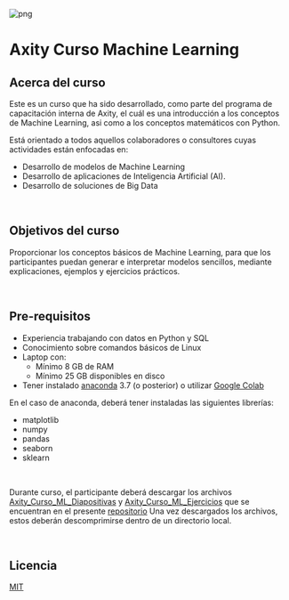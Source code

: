 ![png](imagenes/logotipo-axity-ppt.png)

# Axity Curso Machine Learning

## Acerca del curso

Este es un curso que ha sido desarrollado, como parte del programa de capacitación interna de Axity, el cuál es una introducción a los conceptos de Machine Learning, asi como a los conceptos matemáticos con Python.

Está orientado a todos aquellos colaboradores o consultores cuyas actividades están enfocadas en:

* Desarrollo de modelos de Machine Learning
* Desarrollo de aplicaciones de Inteligencia Artificial (AI).
* Desarrollo de soluciones de Big Data

&nbsp;
&nbsp;

## Objetivos del curso

Proporcionar los conceptos básicos de Machine Learning, para que los participantes puedan generar e interpretar modelos sencillos, mediante explicaciones, ejemplos y ejercicios prácticos.

&nbsp;
&nbsp;

## Pre-requisitos

* Experiencia trabajando con datos en Python y SQL
* Conocimiento sobre comandos básicos de Linux
* Laptop con:
     * Mínimo 8 GB de RAM
     * Mínimo 25 GB disponibles en disco
* Tener instalado [anaconda](https://www.anaconda.com) 3.7 (o posterior) o utilizar [Google Colab](https://colab.research.google.com/)

En el caso de anaconda, deberá tener instaladas las siguientes librerías:
* matplotlib
* numpy
* pandas
* seaborn
* sklearn

&nbsp;

Durante curso, el participante deberá descargar los archivos [Axity_Curso_ML_Diapositivas](Axity_Curso_ML_Diapositivas.zip) y [Axity_Curso_ML_Ejercicios](Axity_Curso_ML_Ejercicios.zip) que se encuentran en el presente [repositorio](https://github.com/csameshiman/Axity_Curso_ML_2023)
Una vez descargados los archivos, estos deberán descomprimirse dentro de un directorio local.

&nbsp;
&nbsp;

## Licencia

[MIT](https://opensource.org/licenses/MIT)
